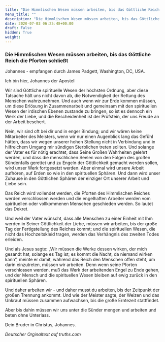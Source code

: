 ```yaml
---
title: "Die Himmlischen Wesen müssen arbeiten, bis das Göttliche Reich die Pforten schließt"
menu_title: ""
description: "Die Himmlischen Wesen müssen arbeiten, bis das Göttliche Reich die Pforten schließt"
date: 2020-07-03 06:25:48+00:00
draft: False
hidden: True
weight:
---
```

### Die Himmlischen Wesen müssen arbeiten, bis das Göttliche Reich die Pforten schließt

Johannes - empfangen durch James Padgett, Washington, DC, USA.

Ich bin hier, Johannes der Apostel

Wir sind Göttliche spirituelle Wesen der höchsten Ordnung, aber diese Tatsache hält uns nicht davon ab, die Notwendigkeit der Rettung des Menschen wahrzunehmen. Und auch wenn wir zur Erde kommen müssen, um diese Erlösung in Zusammenarbeit und gemeinsam mit den spirituellen Wesen der irdischen Ebenen zustande zu bringen, so ist es dennoch ein Werk der Liebe, und die Bescheidenheit ist der Prüfstein, der uns Freude an der Arbeit beschert.

Nein, wir sind oft bei dir und in enger Bindung; und wir wären keine Mitarbeiter des Meisters, wenn wir nur einen Augenblick lang das Gefühl hätten, dass wir wegen unserer hohen Stellung nicht in Verbindung und in hilfreichem Umgang mir sündigen Sterblichen treten sollten. Und solange der Vater es für nötig erachtet, dass Seine Großen Wahrheiten gelehrt werden, und dass die menschlichen Seelen von den Folgen des großen Sündenfalls gerettet und zu Engeln der Göttlichkeit gemacht werden sollen, wird unser Werk fortgesetzt werden. Aber einmal wird unsere Arbeit aufhören, auf Erden so wie in den spirituellen Sphären. Und dann wird unser Zuhause in den Göttlichen Sphären der einziger Ort unserer Arbeit und Liebe sein.

Das Reich wird vollendet werden, die Pforten des Himmlischen Reiches werden verschlossen werden und die engelhaften Arbeiter werden vom spirituellen oder vollkommenen Menschen geschieden werden. So lautet das Dekret.

Und weil der Vater wünscht, dass alle Menschen zu einer Einheit mit Ihm werden in Seiner Göttlichkeit der Liebe, müssen wir arbeiten, bis der große Tag der Fertigstellung des Reiches kommt; und die spirituellen Wesen, die nicht das Hochzeitskleid tragen, werden das Verhängnis des zweiten Todes erleiden.

Und als Jesus sagte: „Wir müssen die Werke dessen wirken, der mich gesandt hat, solange es Tag ist; es kommt die Nacht, da niemand wirken kann“, meinte er damit, während das Reich den Menschen offen steht, um darin einzutreten, müssen wir arbeiten. Denn wenn seine Pforten verschlossen werden, muß das Werk der arbeitenden Engel zu Ende gehen, und der Mensch und die spirituellen Wesen bleiben auf ewig zurück in den spirituellen Sphären.

Und daher arbeiten wir - und daher musst du arbeiten, bis der Zeitpunkt der großen Trennung ankommt. Und wie der Meister sagte, der Weizen und das Unkraut müssen zusammen aufwachsen, bis die große Erntezeit stattfindet.

Aber bis dahin müssen wir uns unter die Sünder mengen und arbeiten und beten ohne Unterlass.

Dein Bruder in Christus, Johannes.

*Deutscher Orginaltext auf truths.com*
